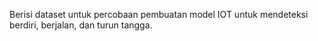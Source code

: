 Berisi dataset untuk percobaan pembuatan model IOT untuk mendeteksi berdiri, berjalan, dan  turun tangga.
